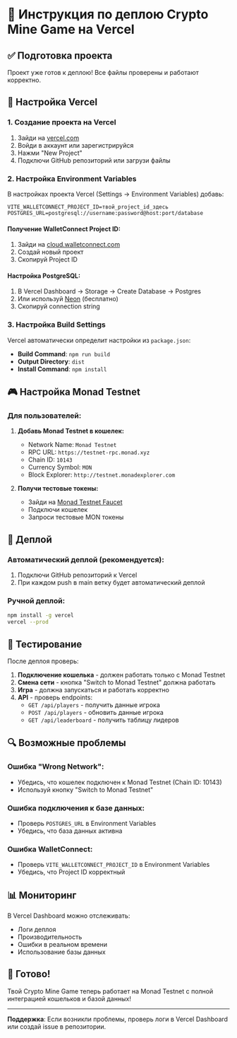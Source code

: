 # 🚀 Инструкция по деплою Crypto Mine Game на Vercel

## ✅ Подготовка проекта

Проект уже готов к деплою! Все файлы проверены и работают корректно.

## 🔧 Настройка Vercel

### 1. Создание проекта на Vercel

1. Зайди на [vercel.com](https://vercel.com)
2. Войди в аккаунт или зарегистрируйся
3. Нажми "New Project"
4. Подключи GitHub репозиторий или загрузи файлы

### 2. Настройка Environment Variables

В настройках проекта Vercel (Settings → Environment Variables) добавь:

```
VITE_WALLETCONNECT_PROJECT_ID=твой_project_id_здесь
POSTGRES_URL=postgresql://username:password@host:port/database
```

#### Получение WalletConnect Project ID:
1. Зайди на [cloud.walletconnect.com](https://cloud.walletconnect.com/)
2. Создай новый проект
3. Скопируй Project ID

#### Настройка PostgreSQL:
1. В Vercel Dashboard → Storage → Create Database → Postgres
2. Или используй [Neon](https://neon.tech/) (бесплатно)
3. Скопируй connection string

### 3. Настройка Build Settings

Vercel автоматически определит настройки из `package.json`:
- **Build Command**: `npm run build`
- **Output Directory**: `dist`
- **Install Command**: `npm install`

## 🎮 Настройка Monad Testnet

### Для пользователей:

1. **Добавь Monad Testnet в кошелек:**
   - Network Name: `Monad Testnet`
   - RPC URL: `https://testnet-rpc.monad.xyz`
   - Chain ID: `10143`
   - Currency Symbol: `MON`
   - Block Explorer: `http://testnet.monadexplorer.com`

2. **Получи тестовые токены:**
   - Зайди на [Monad Testnet Faucet](https://testnet.monad.xyz/)
   - Подключи кошелек
   - Запроси тестовые MON токены

## 🚀 Деплой

### Автоматический деплой (рекомендуется):
1. Подключи GitHub репозиторий к Vercel
2. При каждом push в main ветку будет автоматический деплой

### Ручной деплой:
```bash
npm install -g vercel
vercel --prod
```

## 📱 Тестирование

После деплоя проверь:

1. **Подключение кошелька** - должен работать только с Monad Testnet
2. **Смена сети** - кнопка "Switch to Monad Testnet" должна работать
3. **Игра** - должна запускаться и работать корректно
4. **API** - проверь endpoints:
   - `GET /api/players` - получить данные игрока
   - `POST /api/players` - обновить данные игрока
   - `GET /api/leaderboard` - получить таблицу лидеров

## 🔍 Возможные проблемы

### Ошибка "Wrong Network":
- Убедись, что кошелек подключен к Monad Testnet (Chain ID: 10143)
- Используй кнопку "Switch to Monad Testnet"

### Ошибка подключения к базе данных:
- Проверь `POSTGRES_URL` в Environment Variables
- Убедись, что база данных активна

### Ошибка WalletConnect:
- Проверь `VITE_WALLETCONNECT_PROJECT_ID` в Environment Variables
- Убедись, что Project ID корректный

## 📊 Мониторинг

В Vercel Dashboard можно отслеживать:
- Логи деплоя
- Производительность
- Ошибки в реальном времени
- Использование базы данных

## 🎯 Готово!

Твой Crypto Mine Game теперь работает на Monad Testnet с полной интеграцией кошельков и базой данных!

---

**Поддержка**: Если возникли проблемы, проверь логи в Vercel Dashboard или создай issue в репозитории.

